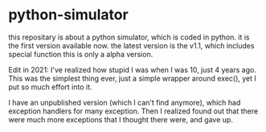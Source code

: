 # python-simulator
this repositary is about a python simulator, which is coded in python.
it is the first version available now.
the latest version is the v1.1, which includes special function
this is only a alpha version.



Edit in 2021: 
I've realized how stupid I was when I was 10, just 4 years ago.
 This was the simplest thing ever, just a simple wrapper around exec(), yet I put so much effort into it.

I have an unpublished version (which I can't find anymore), which had exception handlers for many exception. Then I realized found out that there were much more exceptions that I thought there were, and gave up. 
